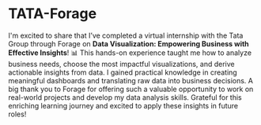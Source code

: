 # TATA-Forage

I'm excited to share that I’ve completed a virtual internship with the Tata Group through Forage on **Data Visualization: Empowering Business with Effective Insights**! 📊 This hands-on experience taught me how to analyze business needs, choose the most impactful visualizations, and derive actionable insights from data. I gained practical knowledge in creating meaningful dashboards and translating raw data into business decisions. A big thank you to Forage for offering such a valuable opportunity to work on real-world projects and develop my data analysis skills. Grateful for this enriching learning journey and excited to apply these insights in future roles! 
